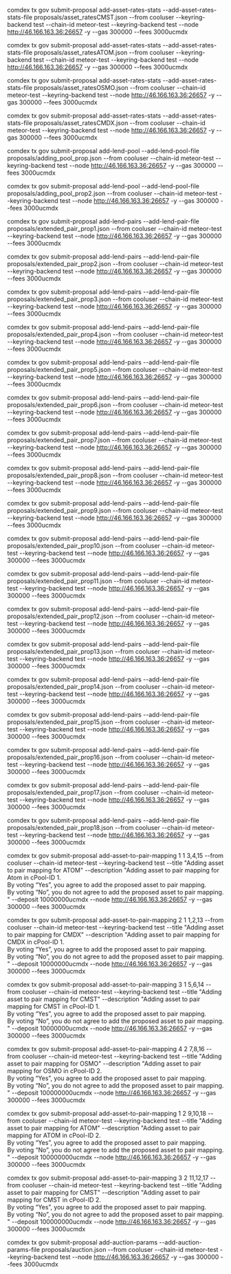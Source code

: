 
comdex tx gov submit-proposal add-asset-rates-stats --add-asset-rates-stats-file proposals/asset_ratesCMST.json --from cooluser --keyring-backend test --chain-id meteor-test --keyring-backend test --node http://46.166.163.36:26657 -y --gas 300000 --fees 3000ucmdx

comdex tx gov submit-proposal add-asset-rates-stats --add-asset-rates-stats-file proposals/asset_ratesATOM.json --from cooluser --keyring-backend test --chain-id meteor-test --keyring-backend test --node http://46.166.163.36:26657 -y --gas 300000 --fees 3000ucmdx

comdex tx gov submit-proposal add-asset-rates-stats --add-asset-rates-stats-file proposals/asset_ratesOSMO.json --from cooluser --chain-id meteor-test --keyring-backend test --node http://46.166.163.36:26657 -y --gas 300000 --fees 3000ucmdx

comdex tx gov submit-proposal add-asset-rates-stats --add-asset-rates-stats-file proposals/asset_ratesCMDX.json --from cooluser --chain-id meteor-test --keyring-backend test --node http://46.166.163.36:26657 -y --gas 300000 --fees 3000ucmdx



comdex tx gov submit-proposal add-lend-pool --add-lend-pool-file proposals/adding_pool_prop.json --from cooluser --chain-id meteor-test --keyring-backend test --node http://46.166.163.36:26657 -y --gas 300000 --fees 3000ucmdx

comdex tx gov submit-proposal add-lend-pool --add-lend-pool-file proposals/adding_pool_prop2.json --from cooluser --chain-id meteor-test --keyring-backend test  --node http://46.166.163.36:26657 -y --gas 300000 --fees 3000ucmdx



comdex tx gov submit-proposal add-lend-pairs --add-lend-pair-file proposals/extended_pair_prop1.json --from cooluser --chain-id meteor-test --keyring-backend test --node http://46.166.163.36:26657 -y --gas 300000 --fees 3000ucmdx

comdex tx gov submit-proposal add-lend-pairs --add-lend-pair-file proposals/extended_pair_prop2.json --from cooluser --chain-id meteor-test --keyring-backend test --node http://46.166.163.36:26657 -y --gas 300000 --fees 3000ucmdx

comdex tx gov submit-proposal add-lend-pairs --add-lend-pair-file proposals/extended_pair_prop3.json --from cooluser --chain-id meteor-test --keyring-backend test --node http://46.166.163.36:26657 -y --gas 300000 --fees 3000ucmdx

comdex tx gov submit-proposal add-lend-pairs --add-lend-pair-file proposals/extended_pair_prop4.json --from cooluser --chain-id meteor-test --keyring-backend test --node http://46.166.163.36:26657 -y --gas 300000 --fees 3000ucmdx

comdex tx gov submit-proposal add-lend-pairs --add-lend-pair-file proposals/extended_pair_prop5.json --from cooluser --chain-id meteor-test --keyring-backend test --node http://46.166.163.36:26657 -y --gas 300000 --fees 3000ucmdx

comdex tx gov submit-proposal add-lend-pairs --add-lend-pair-file proposals/extended_pair_prop6.json --from cooluser --chain-id meteor-test --keyring-backend test --node http://46.166.163.36:26657 -y --gas 300000 --fees 3000ucmdx

comdex tx gov submit-proposal add-lend-pairs --add-lend-pair-file proposals/extended_pair_prop7.json --from cooluser --chain-id meteor-test --keyring-backend test --node http://46.166.163.36:26657 -y --gas 300000 --fees 3000ucmdx

comdex tx gov submit-proposal add-lend-pairs --add-lend-pair-file proposals/extended_pair_prop8.json --from cooluser --chain-id meteor-test --keyring-backend test --node http://46.166.163.36:26657 -y --gas 300000 --fees 3000ucmdx

comdex tx gov submit-proposal add-lend-pairs --add-lend-pair-file proposals/extended_pair_prop9.json --from cooluser --chain-id meteor-test --keyring-backend test --node http://46.166.163.36:26657 -y --gas 300000 --fees 3000ucmdx

comdex tx gov submit-proposal add-lend-pairs --add-lend-pair-file proposals/extended_pair_prop10.json --from cooluser --chain-id meteor-test --keyring-backend test --node http://46.166.163.36:26657 -y --gas 300000 --fees 3000ucmdx

comdex tx gov submit-proposal add-lend-pairs --add-lend-pair-file proposals/extended_pair_prop11.json --from cooluser --chain-id meteor-test --keyring-backend test --node http://46.166.163.36:26657 -y --gas 300000 --fees 3000ucmdx

comdex tx gov submit-proposal add-lend-pairs --add-lend-pair-file proposals/extended_pair_prop12.json --from cooluser --chain-id meteor-test --keyring-backend test --node http://46.166.163.36:26657 -y --gas 300000 --fees 3000ucmdx

comdex tx gov submit-proposal add-lend-pairs --add-lend-pair-file proposals/extended_pair_prop13.json --from cooluser --chain-id meteor-test --keyring-backend test --node http://46.166.163.36:26657 -y --gas 300000 --fees 3000ucmdx

comdex tx gov submit-proposal add-lend-pairs --add-lend-pair-file proposals/extended_pair_prop14.json --from cooluser --chain-id meteor-test --keyring-backend test --node http://46.166.163.36:26657 -y --gas 300000 --fees 3000ucmdx

comdex tx gov submit-proposal add-lend-pairs --add-lend-pair-file proposals/extended_pair_prop15.json --from cooluser --chain-id meteor-test --keyring-backend test --node http://46.166.163.36:26657 -y --gas 300000 --fees 3000ucmdx

comdex tx gov submit-proposal add-lend-pairs --add-lend-pair-file proposals/extended_pair_prop16.json --from cooluser --chain-id meteor-test --keyring-backend test --node http://46.166.163.36:26657 -y --gas 300000 --fees 3000ucmdx

comdex tx gov submit-proposal add-lend-pairs --add-lend-pair-file proposals/extended_pair_prop17.json --from cooluser --chain-id meteor-test --keyring-backend test --node http://46.166.163.36:26657 -y --gas 300000 --fees 3000ucmdx

comdex tx gov submit-proposal add-lend-pairs --add-lend-pair-file proposals/extended_pair_prop18.json --from cooluser --chain-id meteor-test --keyring-backend test --node http://46.166.163.36:26657 -y --gas 300000 --fees 3000ucmdx


comdex tx gov submit-proposal add-asset-to-pair-mapping  1 1 3,4,15 --from cooluser --chain-id meteor-test --keyring-backend test --title "Adding asset to pair mapping for ATOM" --description "Adding asset to pair mapping for Atom in cPool-ID 1. <br/>By voting “Yes”, you agree to add the proposed asset to pair mapping. <br/>By voting “No”, you do not agree to add the proposed asset to pair mapping.<br/>" --deposit 10000000ucmdx --node http://46.166.163.36:26657 -y --gas 300000 --fees 3000ucmdx

comdex tx gov submit-proposal add-asset-to-pair-mapping 2 1 1,2,13 --from cooluser --chain-id meteor-test --keyring-backend test --title "Adding asset to pair mapping for CMDX" --description "Adding asset to pair mapping for CMDX in cPool-ID 1. <br/>By voting “Yes”, you agree to add the proposed asset to pair mapping. <br/>By voting “No”, you do not agree to add the proposed asset to pair mapping.<br/>" --deposit 10000000ucmdx --node http://46.166.163.36:26657 -y --gas 300000 --fees 3000ucmdx

comdex tx gov submit-proposal add-asset-to-pair-mapping 3 1 5,6,14 --from cooluser --chain-id meteor-test --keyring-backend test --title "Adding asset to pair mapping for CMST" --description "Adding asset to pair mapping for CMST in cPool-ID 1. <br/>By voting “Yes”, you agree to add the proposed asset to pair mapping. <br/>By voting “No”, you do not agree to add the proposed asset to pair mapping.<br/>" --deposit 10000000ucmdx --node http://46.166.163.36:26657 -y --gas 300000 --fees 3000ucmdx

comdex tx gov submit-proposal add-asset-to-pair-mapping 4 2 7,8,16 --from cooluser --chain-id meteor-test --keyring-backend test --title "Adding asset to pair mapping for OSMO" --description "Adding asset to pair mapping for OSMO in cPool-ID 2. <br/>By voting “Yes”, you agree to add the proposed asset to pair mapping. <br/>By voting “No”, you do not agree to add the proposed asset to pair mapping.<br/>" --deposit 100000000ucmdx --node http://46.166.163.36:26657 -y --gas 300000 --fees 3000ucmdx

comdex tx gov submit-proposal add-asset-to-pair-mapping 1 2 9,10,18 --from cooluser --chain-id meteor-test --keyring-backend test --title "Adding asset to pair mapping for ATOM" --description "Adding asset to pair mapping for ATOM in cPool-ID 2. <br/>By voting “Yes”, you agree to add the proposed asset to pair mapping. <br/>By voting “No”, you do not agree to add the proposed asset to pair mapping.<br/>" --deposit 100000000ucmdx --node http://46.166.163.36:26657 -y --gas 300000 --fees 3000ucmdx

comdex tx gov submit-proposal add-asset-to-pair-mapping 3 2 11,12,17 --from cooluser --chain-id meteor-test --keyring-backend test --title "Adding asset to pair mapping for CMST" --description "Adding asset to pair mapping for CMST in cPool-ID 2. <br/>By voting “Yes”, you agree to add the proposed asset to pair mapping. <br/>By voting “No”, you do not agree to add the proposed asset to pair mapping.<br/>" --deposit 100000000ucmdx --node http://46.166.163.36:26657 -y --gas 300000 --fees 3000ucmdx


comdex tx gov submit-proposal add-auction-params --add-auction-params-file proposals/auction.json --from cooluser --chain-id meteor-test --keyring-backend test --node http://46.166.163.36:26657 -y --gas 300000 --fees 3000ucmdx
